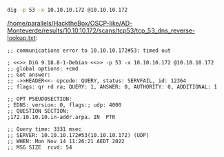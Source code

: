 ```bash
dig -p 53 -x 10.10.10.172 @10.10.10.172
```

[/home/parallels/HacktheBox/OSCP-like/AD-Monteverde/results/10.10.10.172/scans/tcp53/tcp_53_dns_reverse-lookup.txt](file:///home/parallels/HacktheBox/OSCP-like/AD-Monteverde/results/10.10.10.172/scans/tcp53/tcp_53_dns_reverse-lookup.txt):

```
;; communications error to 10.10.10.172#53: timed out

; <<>> DiG 9.18.8-1-Debian <<>> -p 53 -x 10.10.10.172 @10.10.10.172
;; global options: +cmd
;; Got answer:
;; ->>HEADER<<- opcode: QUERY, status: SERVFAIL, id: 12364
;; flags: qr rd ra; QUERY: 1, ANSWER: 0, AUTHORITY: 0, ADDITIONAL: 1

;; OPT PSEUDOSECTION:
; EDNS: version: 0, flags:; udp: 4000
;; QUESTION SECTION:
;172.10.10.10.in-addr.arpa.	IN	PTR

;; Query time: 3331 msec
;; SERVER: 10.10.10.172#53(10.10.10.172) (UDP)
;; WHEN: Mon Nov 14 11:26:21 AEDT 2022
;; MSG SIZE  rcvd: 54



```
